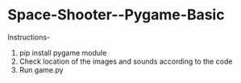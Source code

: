 # Space-Shooter--Pygame-Basic
Instructions-
1. pip install pygame module
2. Check location of the images and sounds according to the code
3. Run game.py
